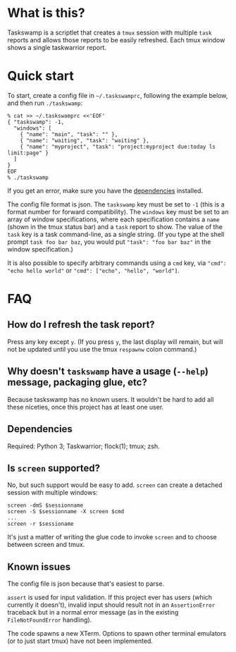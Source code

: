 What is this?
=============

Taskswamp is a scriptlet that creates a `tmux` session with multiple `task`
reports and allows those reports to be easily refreshed.  Each tmux window
shows a single taskwarrior report.

Quick start
===========

To start, create a config file in `~/.taskswamprc`, following the example
below, and then run `./taskswamp`:

    % cat >> ~/.taskswamprc <<'EOF'
    { "taskswamp": -1,
      "windows": [
        { "name": "main", "task": "" },
        { "name": "waiting", "task": "waiting" },
        { "name": "myproject", "task": "project:myproject due:today ls limit:page" }
      ]
    }
    EOF
    % ./taskswamp

If you get an error, make sure you have the [dependencies](#dependencies) installed.

The config file format is json.  The `taskswamp` key must be set to `-1` (this
is a format number for forward compatibility).  The `windows` key must be set
to an array of window specifications, where each specification contains
a `name` (shown in the tmux status bar) and a `task` report to show.
The value of the `task` key is a task command-line, as a single string.
(If you type at the shell prompt `task foo bar baz`, you would put `"task":
"foo bar baz"` in the window specification.)

It is also possible to specify arbitrary commands using a `cmd` key, via
`"cmd": "echo hello world"` or `"cmd": ["echo", "hello", "world"]`.

FAQ
===

How do I refresh the task report?
---------------------------------

Press any key except `y`.  (If you press `y`, the last display will remain,
but will not be updated until you use the tmux `respawnw` colon command.)

Why doesn't `taskswamp` have a usage (`--help`) message, packaging glue, etc?
-----------------------------------------------------------------------------

Because taskswamp has no known users.  It wouldn't be hard to add all these
niceties, once this project has at least one user.

Dependencies
------------

Required: Python 3; Taskwarrior; flock(1); tmux; zsh.

Is `screen` supported?
----------------------

No, but such support would be easy to add.  `screen` can create a detached
session with multiple windows:

    screen -dmS $sessionname
    screen -S $sessionname -X screen $cmd
    ...
    screen -r $sessioname

It's just a matter of writing the glue code to invoke `screen` and to choose
between screen and tmux.

Known issues
------------

The config file is json because that's easiest to parse.

`assert` is used for input validation.  If this project ever has users (which
currently it doesn't), invalid input should result not in an `AssertionError`
traceback but in a normal error message (as in the existing `FileNotFoundError`
handling).

The code spawns a new XTerm.  Options to spawn other terminal emulators (or to
just start tmux) have not been implemented.
